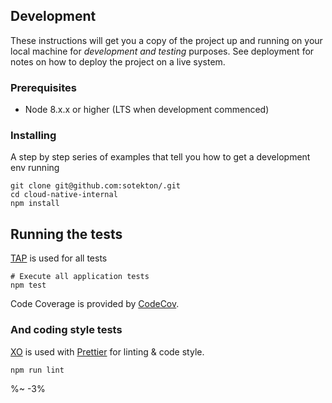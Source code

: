## Development

These instructions will get you a copy of the project up and running on your local machine for _development and testing_ purposes. See deployment for notes on how to deploy the project on a live system.

### Prerequisites

- Node 8.x.x or higher (LTS when development commenced)

### Installing

A step by step series of examples that tell you how to get a development env running

```
git clone git@github.com:sotekton/.git
cd cloud-native-internal
npm install
```

## Running the tests

[TAP](https://testanything.org/) is used for all tests

```
# Execute all application tests
npm test
```

Code Coverage is provided by [CodeCov](https://codecov.io).

### And coding style tests

[XO](https://github.com/sindresorhus/xo) is used with [Prettier](https://github.com/prettier/prettier) for linting & code style.

```
npm run lint
```

%~ -3%
